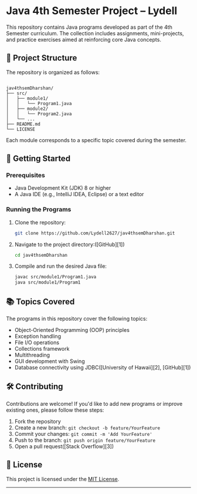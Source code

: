 # Java 4th Semester Project – Lydell

This repository contains Java programs developed as part of the 4th Semester curriculum. The collection includes assignments, mini-projects, and practice exercises aimed at reinforcing core Java concepts.

## 📁 Project Structure

The repository is organized as follows:

```

jav4thsemDharshan/
├── src/
│   ├── module1/
│   │   └── Program1.java
│   ├── module2/
│   │   └── Program2.java
│   └── ...
├── README.md
└── LICENSE
```



Each module corresponds to a specific topic covered during the semester.

## 🚀 Getting Started

### Prerequisites

* Java Development Kit (JDK) 8 or higher
* A Java IDE (e.g., IntelliJ IDEA, Eclipse) or a text editor

### Running the Programs

1. Clone the repository:

   ```bash
   git clone https://github.com/Lydell2627/jav4thsemDharshan.git
   ```



2. Navigate to the project directory:([GitHub][1])

   ```bash
   cd jav4thsemDharshan
   ```



3. Compile and run the desired Java file:

   ```bash
   javac src/module1/Program1.java
   java src/module1/Program1
   ```



## 📚 Topics Covered

The programs in this repository cover the following topics:

* Object-Oriented Programming (OOP) principles
* Exception handling
* File I/O operations
* Collections framework
* Multithreading
* GUI development with Swing
* Database connectivity using JDBC([University of Hawaii][2], [GitHub][1])

## 🛠️ Contributing

Contributions are welcome! If you'd like to add new programs or improve existing ones, please follow these steps:

1. Fork the repository
2. Create a new branch: `git checkout -b feature/YourFeature`
3. Commit your changes: `git commit -m 'Add YourFeature'`
4. Push to the branch: `git push origin feature/YourFeature`
5. Open a pull request([Stack Overflow][3])

## 📄 License

This project is licensed under the [MIT License](LICENSE).

---
